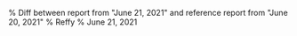 % Diff between report from "June 21, 2021" and reference report from "June 20, 2021"
% Reffy
% June 21, 2021

